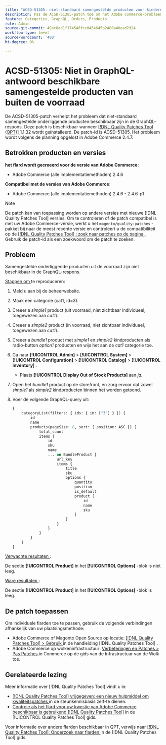 ```yaml
---
title: "ACSD-51305: niet-standaard samengestelde producten voor kinderen die niet beschikbaar zijn in GraphQL-reactie"
description: Pas de ACSD-51305-patch toe om het Adobe Commerce-probleem op te lossen wanneer samengestelde producten uit de voorraad niet beschikbaar zijn in de GraphQL-respons.
feature: Categories, GraphQL, Orders, Products
role: Admin
source-git-commit: 49ac8ad1f174546fcc0454645b2480a40ead2924
workflow-type: tm+mt
source-wordcount: '400'
ht-degree: 0%

---
```


# ACSD-51305: Niet in GraphQL-antwoord beschikbare samengestelde producten van buiten de voorraad

De ACSD-51305-patch verhelpt het probleem dat niet-standaard samengestelde onderliggende producten beschikbaar zijn in de GraphQL-respons. Deze patch is beschikbaar wanneer [[!DNL Quality Patches Tool (QPT)] ](https://experienceleague.adobe.com/en/docs/commerce-knowledge-base/kb/announcements/commerce-announcements/magento-quality-patches-released-new-tool-to-self-serve-quality-patches) 1.1.32 wordt geïnstalleerd. De patch-id is ACSD-51305. Het probleem wordt volgens de planning opgelost in Adobe Commerce 2.4.7.

## Betrokken producten en versies

**het flard wordt gecreeerd voor de versie van Adobe Commerce:**

* Adobe Commerce (alle implementatiemethoden) 2.4.6

**Compatibel met de versies van Adobe Commerce:**

* Adobe Commerce (alle implementatiemethoden) 2.4.6 - 2.4.6-p1

>[!NOTE]
>
>De patch kan van toepassing worden op andere versies met nieuwe [!DNL Quality Patches Tool] versies. Om te controleren of de patch compatibel is met uw Adobe Commerce-versie, werkt u het `magento/quality-patches` -pakket bij naar de meest recente versie en controleert u de compatibiliteit op de [[!DNL Quality Patches Tool] : zoek naar patches op de pagina ](https://experienceleague.adobe.com/tools/commerce-quality-patches/index.html) . Gebruik de patch-id als een zoekwoord om de patch te zoeken.

## Probleem

Samengestelde onderliggende producten uit de voorraad zijn niet beschikbaar in de GraphQL-respons.

<u> Stappen om </u> te reproduceren:

1. Meld u aan bij de beheerwebsite.
1. Maak een categorie (cat1, id=3).
1. Creeer a *simple1* product (uit voorraad, niet zichtbaar individueel, toegewezen aan *cat1*).
1. Creeer a *simple2* product (in voorraad, niet zichtbaar individueel, toegewezen aan *cat1*).
1. Creeer a *bundle1* product met *simple1* en *simple2* kindproducten als radio-button *option1* producten en wijs het aan de *cat1* categorie toe.
1. Ga naar **[!UICONTROL Admin]** > **[!UICONTROL System]** > **[!UICONTROL Configuration]** > **[!UICONTROL Catalog]** > **[!UICONTROL Inventory]** .

   * Plaats **[!UICONTROL Display Out of Stock Products]** aan *ja*.

1. Open het *bundle1* product op de storefront, en zorg ervoor dat zowel *simple1* als *simple2* kindproducten binnen het worden getoond.
1. Voer de volgende GraphQL-query uit:

   ```GraphQL
   {
       categoryList(filters: { ids: { in: ["3"] } }) {
           id
           name
           products(pageSize: 8, sort: { position: ASC }) {
               total_count
               items {
                   id
                   sku
                   name
                   ... on BundleProduct {
                       url_key
                       items {
                           title
                           sku
                           options {
                               quantity
                               position
                               is_default
                               product {
                                   id
                                   name
                                   sku
                               }
                           }
                       }
                   }
               }
           }
       }
   }
   ```

<u> Verwachte resultaten </u>:

De sectie **[!UICONTROL Product]** in het **[!UICONTROL Options]** -blok is niet leeg.

<u> Ware resultaten </u>:

De sectie **[!UICONTROL Product]** in het **[!UICONTROL Options]** -blok is leeg.

## De patch toepassen

Om individuele flarden toe te passen, gebruik de volgende verbindingen afhankelijk van uw plaatsingsmethode:

* Adobe Commerce of Magento Open Source op locatie: [[!DNL Quality Patches Tool]  > Gebruik ](https://experienceleague.adobe.com/docs/commerce-operations/tools/quality-patches-tool/usage.html) in de handleiding [!DNL Quality Patches Tool] .
* Adobe Commerce op wolkeninfrastructuur: [ Verbeteringen en Patches > Pas Patches ](https://experienceleague.adobe.com/docs/commerce-cloud-service/user-guide/develop/upgrade/apply-patches.html) in Commerce op de gids van de Infrastructuur van de Wolk toe.

## Gerelateerde lezing

Meer informatie over [!DNL Quality Patches Tool] vindt u in:

* [[!DNL Quality Patches Tool]  vrijgegeven: een nieuw hulpmiddel om kwaliteitspatches ](https://experienceleague.adobe.com/en/docs/commerce-knowledge-base/kb/announcements/commerce-announcements/magento-quality-patches-released-new-tool-to-self-serve-quality-patches) in de steunkennisbasis zelf-te dienen.
* [ Controle als het flard voor uw kwestie van Adobe Commerce beschikbaar is gebruikend  [!DNL Quality Patches Tool]](/help/tools/quality-patches-tool/patches-available-in-qpt/check-patch-for-magento-issue-with-magento-quality-patches.md) in de [!UICONTROL Quality Patches Tool] gids.


Voor informatie over andere flarden beschikbaar in QPT, verwijs naar [[!DNL Quality Patches Tool]: Onderzoek naar flarden ](https://experienceleague.adobe.com/tools/commerce-quality-patches/index.html) in de [!DNL Quality Patches Tool] gids.
